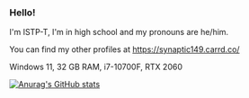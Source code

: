 ### Hello!

I'm ISTP-T, I'm in high school and my pronouns are he/him.

You can find my other profiles at https://synaptic149.carrd.co/

Windows 11, 32 GB RAM, i7-10700F, RTX 2060

[![Anurag's GitHub stats](https://github-readme-stats.vercel.app/api?username=Synaptic149&theme=dark)](https://github.com/anuraghazra/github-readme-stats)
